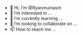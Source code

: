 - 👋 Hi, I’m @Ryanmuinasm
- 👀 I’m interested in ...
- 🌱 I’m currently learning ...
- 💞️ I’m looking to collaborate on ...
- 📫 How to reach me ...

<!---
Ryanmuinasm/Ryanmuinasm is a ✨ special ✨ repository because its `README.md` (this file) appears on your GitHub profile.
You can click the Preview link to take a look at your changes.
--->
